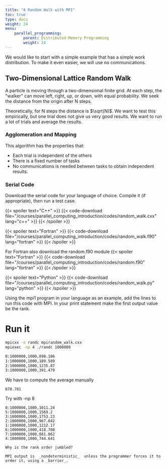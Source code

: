 ```yaml
---
title: "A Random Walk with MPI"
toc: true
type: docs
weight: 24
menu:
    parallel_programming:
        parent: Distributed-Memory Programming
        weight: 24
---
```


We would like to start with a simple example that has a simple work distribution.  To make it even easier, we will use no communications.

## Two-Dimensional Lattice Random Walk

A particle is moving through a two-dimensional finite grid.  At each step, the "walker" can move left, right, up, or down, with equal probability.  We seek the distance from the origin after N steps.  

Theoretically, for N steps the distance is $\sqrt(N)$. We want to test this empirically, but one trial does not give us very good results.  We want to run a lot of trials and average the results.

### Agglomeration and Mapping

This algorithm has the properties that:
  * Each trial is independent of the others
  * There is a fixed number of tasks
  * No communications is needed between tasks to obtain independent results.

### Serial Code 

Download the serial code for your language of choice.  Compile it (if appropriate), then run a test case.

{{< spoiler text="C++" >}}
{{< code-download file="/courses/parallel_computing_introduction/codes/random_walk.cxx" lang="c++" >}}
{{< /spoiler >}}

{{< spoiler text="Fortran" >}}
{{< code-download file="/courses/parallel_computing_introduction/codes/random_walk.f90" lang="fortran" >}}
{{< /spoiler >}}

For Fortran also download the random.f90 module
{{< spoiler text="Fortran" >}}
{{< code-download file="/courses/parallel_computing_introduction/codes/random.f90" lang="fortran" >}}
{{< /spoiler >}}

{{< spoiler text="Python" >}}
{{< code-download file="/courses/parallel_computing_introduction/codes/random_walk.py" lang="python" >}}
{{< /spoiler >}}

Using the mpi1 program in your language as an example, add the lines to run this code with MPI.  In your print statement make the first output value be the rank.

# Run it

```bash
mpicxx -o randc mpirandom_walk.cxx
mpiexec -np 4 ./randc 1000000

0:1000000,1000,898.186
1:1000000,1000,189.589
2:1000000,1000,1235.87
3:1000000,1000,391.479
```
We have to compute the average manually
```
678.781
```

Try with -np 8

```no-highlight
0:1000000,1000,1011.24
5:1000000,1000,1569.2
3:1000000,1000,1753.23
2:1000000,1000,967.042
1:1000000,1000,1212.17
6:1000000,1000,418.708
7:1000000,1000,881.862
4:1000000,1000,744.641

Why is the rank order jumbled?

MPI output is  _nondeterministic_  unless the programmer forces it to order it, using a _barrier_.

